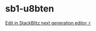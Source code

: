 # sb1-u8bten

[Edit in StackBlitz next generation editor ⚡️](https://stackblitz.com/~/github.com/jhotson/sb1-u8bten)